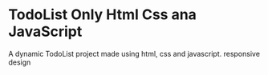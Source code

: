 # TodoList Only Html Css ana JavaScript
 A dynamic TodoList project made using html, css and javascript. responsive design
